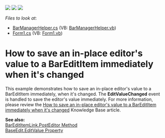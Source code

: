 <!-- default badges list -->
![](https://img.shields.io/endpoint?url=https://codecentral.devexpress.com/api/v1/VersionRange/128617508/12.1.4%2B)
[![](https://img.shields.io/badge/Open_in_DevExpress_Support_Center-FF7200?style=flat-square&logo=DevExpress&logoColor=white)](https://supportcenter.devexpress.com/ticket/details/E819)
[![](https://img.shields.io/badge/📖_How_to_use_DevExpress_Examples-e9f6fc?style=flat-square)](https://docs.devexpress.com/GeneralInformation/403183)
<!-- default badges end -->
<!-- default file list -->
*Files to look at*:

* [BarManagerHelper.cs](./CS/BarManagerHelper.cs) (VB: [BarManagerHelper.vb](./VB/BarManagerHelper.vb))
* [Form1.cs](./CS/Form1.cs) (VB: [Form1.vb](./VB/Form1.vb))
<!-- default file list end -->
# How to save an in-place editor's value to a BarEditItem immediately when it's changed


<p>This example demonstrates how to save an in-place editor's value to a BarEditItem immediately, when it's changed. The <strong>EditValueChanged</strong> event is handled to save the editor's value immediately. For more information, please review the <a href="https://www.devexpress.com/Support/Center/p/A969">How to save an in-place editor's value to a BarEditItem immediately when it's changed</a> Knowledge Base article.</p><p><strong>See also:</strong><br />
<a href="http://documentation.devexpress.com/#WindowsForms/DevExpressXtraBarsBarEditItemLink_PostEditortopic">BarEditItemLink.PostEditor Method</a><br />
<a href="http://documentation.devexpress.com/#WindowsForms/DevExpressXtraEditorsBaseEdit_EditValuetopic">BaseEdit.EditValue Property </a></p>

<br/>


